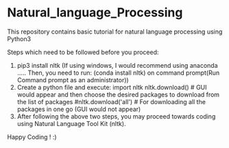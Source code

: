# Natural_language_Processing

This repository contains basic tutorial for natural language processing using Python3

Steps which need to be followed before you proceed:
1. pip3 install nltk (If using windows, I would recommend using anaconda ..... Then, you need to run: (conda install nltk) on command prompt(Run Command prompt as an administrator)) 
2. Create a python file and execute:
   import nltk
   nltk.download() # GUI would appear and then choose the desired packages to download from the list of packages
   #nltk.download('all') # For downloading all the packages in one go (GUI would not appear)   
3. After following the above two steps, you may proceed towards coding using Natural Language Tool Kit (nltk).

Happy Coding ! :)
